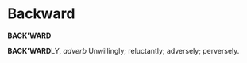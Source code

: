 # Backward

**BACK'WARD**

**BACK'WARD**LY, _adverb_ Unwillingly; reluctantly; adversely; perversely.